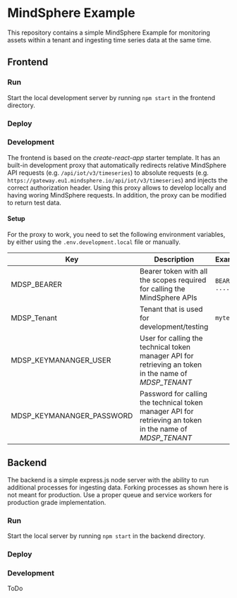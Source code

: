 # MindSphere Example

This repository contains a simple MindSphere Example for monitoring assets within a tenant and ingesting time series data at the same time.

## Frontend

### Run

Start the local development server by running `npm start` in the frontend directory.

### Deploy

### Development

The frontend is based on the *create-react-app* starter template. It has an built-in development proxy that automatically redirects relative MindSphere API requests (e.g. `/api/iot/v3/timeseries`) to absolute requests (e.g. `https://gateway.eu1.mindsphere.io/api/iot/v3/timeseries`) and injects the correct authorization header.
Using this proxy allows to develop locally and having woring MindSphere requests. In addition, the proxy can be modified to return test data.

#### Setup

For the proxy to work, you need to set the following environment variables, by either using the `.env.development.local` file or manually.

|Key|Description|Example|
|---|---|---|
|MDSP_BEARER|Bearer token with all the scopes required for calling the MindSphere APIs|`BEARER ....`|
|MDSP_Tenant|Tenant that is used for development/testing|`mytenant`|
|MDSP_KEYMANANGER_USER|User for calling the technical token manager API for retrieving an token in the name of *MDSP_TENANT*||
|MDSP_KEYMANANGER_PASSWORD|Password for calling the technical token manager API for retrieving an token in the name of *MDSP_TENANT*||

## Backend

The backend is a simple express.js node server with the ability to run additional processes for ingesting data. Forking processes as shown here is not meant for production. Use a proper queue and service workers for production grade implementation.

### Run

Start the local server by running `npm start` in the backend directory.

### Deploy

### Development

ToDo